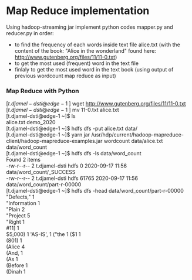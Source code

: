 # Map Reduce implementation 
Using hadoop-streaming jar implement python codes mapper.py and reducer.py in order:
  * to find the frequency of each words inside text file alice.txt (with the content of the book: "Alice in the wonderland" found here: http://www.gutenberg.org/files/11/11-0.txt)
  * to get the most used (frequent) word in the text file
  * finlaly to get the most used word in the text book (using output of previous wordcount map reduce as input)
  
### Map Reduce with Python
$[t.djamel-dsti@edge-1 ~]$ wget http://www.gutenberg.org/files/11/11-0.txt  
$[t.djamel-dsti@edge-1 ~]$ mv 11-0.txt alice.txt  
[t.djamel-dsti@edge-1 ~]$ ls  
alice.txt  demo_2020  
[t.djamel-dsti@edge-1 ~]$  hdfs dfs -put alice.txt data/  
[t.djamel-dsti@edge-1 ~]$ yarn jar /usr/hdp/current/hadoop-mapreduce-client/hadoop-mapreduce-examples.jar wordcount data/alice.txt data/word_count  
[t.djamel-dsti@edge-1 ~]$ hdfs dfs -ls data/word_count  
Found 2 items  
-rw-r--r--   2 t.djamel-dsti hdfs          0 2020-09-17 11:56 data/word_count/_SUCCESS  
-rw-r--r--   2 t.djamel-dsti hdfs      61765 2020-09-17 11:56 data/word_count/part-r-00000  
[t.djamel-dsti@edge-1 ~]$ hdfs dfs -head data/word_count/part-r-00000  
"Defects,"      1  
"Information    1  
"Plain  2  
"Project        5  
"Right  1  
#11]    1  
$5,000) 1  
'AS-IS',        1  
("the   1  
($1     1  
(801)   1  
(Alice  4  
(And,   1  
(As     1  
(Before 1  
(Dinah  1  


